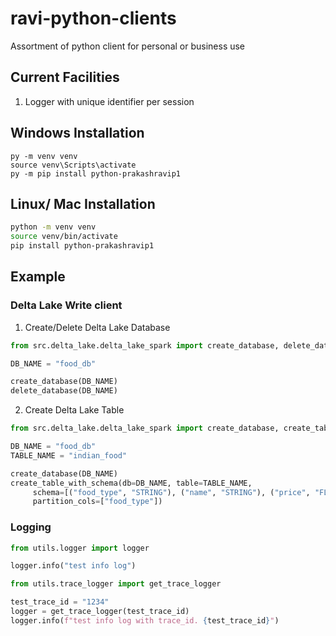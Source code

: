 # ravi-python-clients

Assortment of python client for personal or business use

## Current Facilities

1) Logger with unique identifier per session

## Windows Installation

```commandline
py -m venv venv
source venv\Scripts\activate
py -m pip install python-prakashravip1
```

## Linux/ Mac Installation

```bash
python -m venv venv
source venv/bin/activate
pip install python-prakashravip1
```

## Example

### Delta Lake Write client

1) Create/Delete Delta Lake Database
```python
from src.delta_lake.delta_lake_spark import create_database, delete_database

DB_NAME = "food_db"

create_database(DB_NAME)
delete_database(DB_NAME)
```

2) Create Delta Lake Table
```python
from src.delta_lake.delta_lake_spark import create_database, create_table_with_schema

DB_NAME = "food_db"
TABLE_NAME = "indian_food"

create_database(DB_NAME)
create_table_with_schema(db=DB_NAME, table=TABLE_NAME,
     schema=[("food_type", "STRING"), ("name", "STRING"), ("price", "FLOAT")],
     partition_cols=["food_type"])
```

### Logging

```python
from utils.logger import logger

logger.info("test info log")
```

```python
from utils.trace_logger import get_trace_logger

test_trace_id = "1234"
logger = get_trace_logger(test_trace_id)
logger.info(f"test info log with trace_id. {test_trace_id}")        
```
